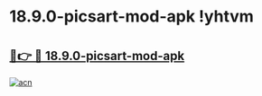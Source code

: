# 18.9.0-picsart-mod-apk !yhtvm

# <h2><a href="https://sexi7a.esa.edu.pl?title=18.9.0-picsart-mod-apk&ref=yhtvm">🔗👉 🔴 18.9.0-picsart-mod-apk</a></h2>

[![acn](https://github.com/user-attachments/assets/0f9c940e-d8b0-45ae-aac7-cd30a18b3e1c)](https://sexi7a.esa.edu.pl?title=18.9.0-picsart-mod-apk&ref=yhtvm)


